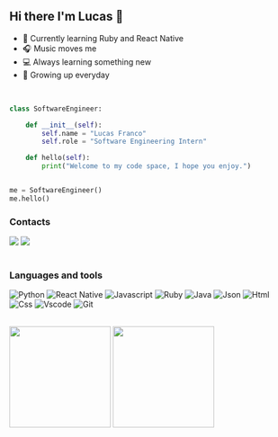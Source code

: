 <div width="50">
	
## Hi there I'm Lucas 👾

- 🌱 Currently learning Ruby and React Native
- 🎧 Music moves me
- 💻 Always learning something new
- 🚀 Growing up everyday
<br>

```python
class SoftwareEngineer:

    def __init__(self):
        self.name = "Lucas Franco"
        self.role = "Software Engineering Intern"

    def hello(self):
        print("Welcome to my code space, I hope you enjoy.")


me = SoftwareEngineer()
me.hello()
```

### Contacts

<div>
<a href="https://www.linkedin.com/in/lucas-franco-dev" target="_blank"><img loading="lazy" src="https://img.shields.io/badge/-LinkedIn-%230077B5?style=for-the-badge&logo=linkedin&logoColor=white" target="_blank"></a>     
<a href = "franco100lucas@gmail.com"><img loading="lazy" src="https://img.shields.io/badge/Gmail-D14836?style=for-the-badge&logo=gmail&logoColor=white" target="_blank"></a>
</div>

<br>

### Languages and tools

![Python](https://img.shields.io/badge/Python-FFD43B?style=flat&logo=python&logoColor=blue)
![React Native](https://img.shields.io/badge/react_native-%2320232a.svg?style=flat&logo=react&logoColor=%2361DAFB)
![Javascript](https://img.shields.io/badge/JavaScript-323330?style=flat&logo=javascript&logoColor=F7DF1E)
![Ruby](https://img.shields.io/badge/Ruby-FFD43B?style=flat&logo=ruby&logoColor=red)
![Java](https://img.shields.io/badge/Java-ED8B00?style=flat&logo=java&logoColor=white)
![Json](https://img.shields.io/badge/json-5E5C5C?style=flat&logo=json&logoColor=white)
![Html](https://img.shields.io/badge/HTML5-E34F26?style=flat&logo=html5&logoColor=white)
![Css](https://img.shields.io/badge/CSS3-1572B6?style=flat&logo=css3&logoColor=white)
![Vscode](https://img.shields.io/badge/Visual_Studio_Code-0078D4?style=flat&logo=visual%20studio%20code&logoColor=white)
![Git](https://img.shields.io/badge/GIT-E44C30?style=flat&logo=git&logoColor=white)


<br>

<div>
<img loading="lazy" height="180em" src="https://github-readme-stats.vercel.app/api/top-langs/?username=lucassf5&hide_progress=true&theme=midnight-purple"/>
<img loading="lazy" height="180em" src="https://github-readme-stats.vercel.app/api?username=lucassf5&show_icons=true&theme=midnight-purple&include_all_commits=true&count_private=true" />
</div>
<!--
**LucassF5/LucassF5** is a ✨ _special_ ✨ repository because its `README.md` (this file) appears on your GitHub profile.

Here are some ideas to get you started:

- 🔭 I’m currently working on ...
- 🌱 I’m currently learning ...
- 👯 I’m looking to collaborate on ...
- 🤔 I’m looking for help with ...
- 💬 Ask me about ...
- 📫 How to reach me: ...
- 😄 Pronouns: ...
- ⚡ Fun fact: ...
-->
</div>
